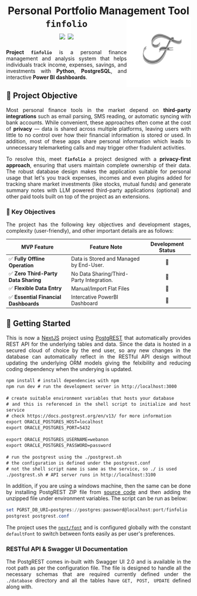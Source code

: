 <h1 align = "center">
  Personal Portfolio Management Tool <img src = "./static/images/favicon.png" height = "190" width = "175" align = "right" /><br>
  <code>finfolio</code><br>
  <a href = "https://dbdocs.io/dpramanik.official/finfolio"><img src="https://img.shields.io/badge/DBDocs-Documentation-darkgreen?style=plastic&logo=docker"/></a>
  <a href = "https://dbdiagram.io/d/finfolio-66f1c03ca0828f8aa6cc7e4d"><img src="https://img.shields.io/badge/DBDocs-Schema_Explore-darkgreen?style=plastic&logo=databricks"/></a>
</h1>

<div align = "justify">

**Project `finfolio`** is a personal finance management and analysis system that helps individuals track income, expenses, savings, and
investments with **Python**, **PostgreSQL**, and interactive **Power BI dashboards**.

## 📜 Project Objective

Most personal finance tools in the market depend on **third-party integrations** such as email parsing, SMS reading, or
automatic syncing with bank accounts. While convenient, these approaches often come at the cost of **privacy** — data is shared
across multiple platforms, leaving users with little to no control over how their financial information is stored or used. In
addition, most of these apps share personal information which leads to unnecessary telemarketing calls and may trigger other
fradulent activities.

To resolve this, meet **`finfolio`** a project designed with a **privacy-first approach**, ensuring that users maintain complete
ownership of their data. The robust database design makes the application suitable for personal usage that let's you track
expenses, incomes and even plugins added for tracking share market investments (like stocks, mutual funds) and generate summary
notes with LLM powered third-party applications (optional) and other paid tools built on top of the project as an extensions.

### 🔑 Key Objectives

The project has the following key objectives and development stages, complexity (user-friendly), and other important details
are as follows:

<div align = "center">

| MVP Feature | Feature Note | Development Status |
| --- | --- | :---: |
| ✅ **Fully Offline Operation** | Data is Stored and Managed by End-User. | 🚧 |
| ✅ **Zero Third-Party Data Sharing** | No Data Sharing/Third-Party Integration. | 🚧 |
| ✅ **Flexible Data Entry** | Manual/Import Flat Files | 🚧 |
| ✅ **Essential Financial Dashboards** | Intercative PowerBI Dashboard | 🚧 |

</div>

## 📜 Getting Started

This is now a [NextJS](https://nextjs.org) project using [PostgREST](https://docs.postgrest.org/en/v13/) that automatically
provides REST API for the underlying tables and data. Since the data is hosted in a secured cloud of choice by the end user,
so any new changes in the database can automatically reflect in the RESTful API design without updating the underlying ORM
models giving the felxibility and reducing coding dependency when the underying is updated.

```shell
npm install # install dependencies with npm
npm run dev # run the development server in http://localhost:3000

# create suitable environment variables that hosts your database
# and this is referenced in the shell script to initialize and host service
# check https://docs.postgrest.org/en/v13/ for more information
export ORACLE_POSTGRES_HOST=localhost
export ORACLE_POSTGRES_PORT=5432

export ORACLE_POSTGRES_USERNAME=webanon
export ORACLE_POSTGRES_PASSWORD=password

# run the postgrest using the ./postgrest.sh
# the configuration is defined under the postgrest.conf
# not the shell script name is same as the service, so ./ is used
./postgrest.sh # API server runs in http://localhost:3100
```

In addition, if you are using a windows machine, then the same can be done by installing PostgREST ZIP file from
[source code](https://github.com/PostgREST/postgrest) and then adding the unzipped file under environment variables. The
script can be run as below:

```powershell
set PGRST_DB_URI=postgres://postgres:password@localhost:port/finfolio
postgrest postgrest.conf
```

The project uses the [`next/font`](https://nextjs.org/docs/app/building-your-application/optimizing/fonts) and is configured
globally with the constant `defaultFont` to switch between fonts easily as per user's preferences.

### RESTful API & Swagger UI Documentation

The PostgREST comes in-built with Swagger UI 2.0 and is available in the root path as per the configuration file. The
file is designed to handle all the necessary schemas that are required currently defined under the `./database` directory
and all the tables have `GET, POST, UPDATE` defined along with.

</div>
